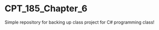 CPT_185_Chapter_6
=================

Simple repository for backing up class project for C# programming class!
